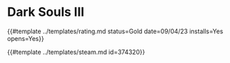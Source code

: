 # Dark Souls III

{{#template ../templates/rating.md status=Gold date=09/04/23 installs=Yes opens=Yes}}

{{#template ../templates/steam.md id=374320}}